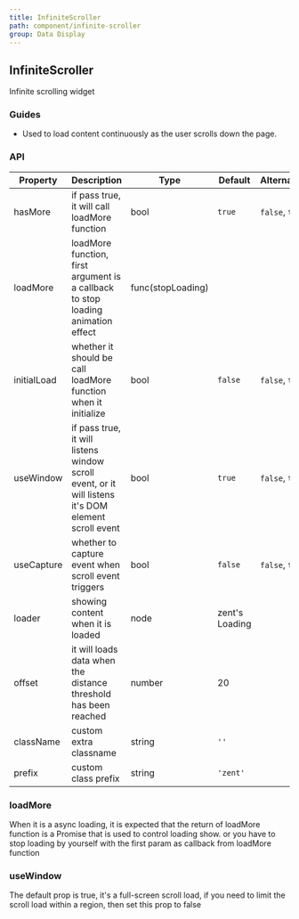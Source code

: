 ```yaml
---
title: InfiniteScroller
path: component/infinite-scroller
group: Data Display
---
```


## InfiniteScroller

Infinite scrolling widget

### Guides

- Used to load content continuously as the user scrolls down the page.

### API

| Property             	 	| Description                          | Type                | Default       		 | Alternative           							  			         |
| ------------------ | ---------------------------- | ------------------- | ---------------- | --------------------------------------------  |
| hasMore            | if pass true, it will call loadMore function        | bool                | `true`           | `false`, `true`                               |
| loadMore      		 | loadMore function, first argument is a callback to stop loading animation effect| func(stopLoading)   |                  |  							  |
| initialLoad        | whether it should be call loadMore function when it initialize    | bool                |  `false`         | `false`, `true`                               |
| useWindow          | if pass true, it will listens window scroll event, or it will listens it's DOM element scroll event | bool | `true` | `false`, `true`                        |
| useCapture         | whether to capture event when scroll event triggers  | bool                | `false`          | `false`, `true`                               |
| loader             | showing content when it is loaded                | node                | zent's Loading    |                                               |  
| offset             | it will loads data when the distance threshold has been reached              | number              | 20               |                                               |
| className          | custom extra classname                  | string              | `''`						 |                                               |
| prefix             | custom class prefix                     | string              | `'zent'`				  |																			          |

### loadMore

When it is a async loading, it is expected that the return of loadMore function is a Promise that is used to control loading show. or you have to stop loading by yourself with the first param as callback from loadMore function

### useWindow

The default prop is true, it's a full-screen scroll load, if you need to limit the scroll load within a region, then set this prop to false

<style>
.infinite-scroller-demo {
	height: 300px;
}
</style>
